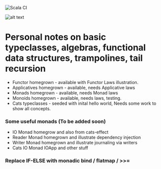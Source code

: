 ![Scala CI](https://github.com/AnirudhVyas/fp_stuff/workflows/Scala%20CI/badge.svg?branch=master)

![alt text](https://imgs.xkcd.com/comics/functional.png "Why FP")
      
# Personal notes on basic typeclasses, algebras, functional data structures, trampolines, tail recursion
- Functor homegrown - available with Functor Laws illustration.
- Applicatives homegrown - available, needs Applicative laws
- Monads homegrown - available, needs Monad laws
- Monoids homegrown - available, needs laws, testing.
- Cats typeclasses - seeded with inital hello world, Needs some work to show all concepts.

### Some useful monads (To be added soon)
- IO Monad homegrow and also from cats-effect
- Reader Monad homegrown and illustrate dependency injection
- Writer Monad homegrown and illustrate journaling via writers
- Cats IO Monad IOApp and other stuff 


### Replace IF-ELSE with monadic bind / flatmap / >>=
